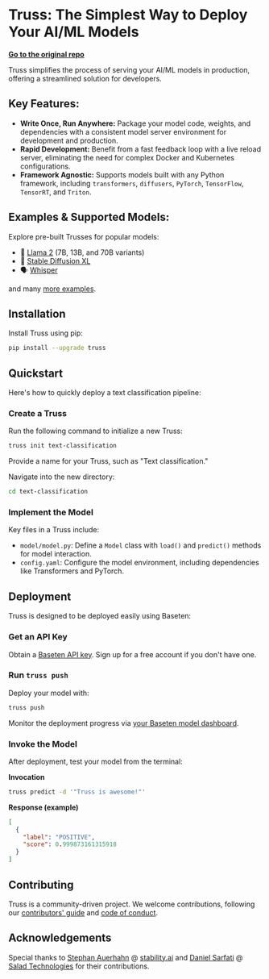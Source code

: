 # Truss: The Simplest Way to Deploy Your AI/ML Models

**[Go to the original repo](https://github.com/basetenlabs/truss)**

Truss simplifies the process of serving your AI/ML models in production, offering a streamlined solution for developers.

## Key Features:

*   **Write Once, Run Anywhere:** Package your model code, weights, and dependencies with a consistent model server environment for development and production.
*   **Rapid Development:** Benefit from a fast feedback loop with a live reload server, eliminating the need for complex Docker and Kubernetes configurations.
*   **Framework Agnostic:** Supports models built with any Python framework, including `transformers`, `diffusers`, `PyTorch`, `TensorFlow`, `TensorRT`, and `Triton`.

## Examples & Supported Models:

Explore pre-built Trusses for popular models:

*   🦙 [Llama 2](https://github.com/basetenlabs/truss-examples/tree/main/llama/llama-2-7b-chat) (7B, 13B, and 70B variants)
*   🎨 [Stable Diffusion XL](https://github.com/basetenlabs/truss-examples/tree/main/stable-diffusion/stable-diffusion-xl-1.0)
*   🗣 [Whisper](https://github.com/basetenlabs/truss-examples/tree/main/whisper/whisper-truss)

and many [more examples](https://github.com/basetenlabs/truss-examples/).

## Installation

Install Truss using pip:

```bash
pip install --upgrade truss
```

## Quickstart

Here's how to quickly deploy a text classification pipeline:

### Create a Truss

Run the following command to initialize a new Truss:

```bash
truss init text-classification
```

Provide a name for your Truss, such as "Text classification."

Navigate into the new directory:

```bash
cd text-classification
```

### Implement the Model

Key files in a Truss include:

*   `model/model.py`:  Define a `Model` class with `load()` and `predict()` methods for model interaction.
*   `config.yaml`: Configure the model environment, including dependencies like Transformers and PyTorch.

## Deployment

Truss is designed to be deployed easily using Baseten:

### Get an API Key

Obtain a [Baseten API key](https://app.baseten.co/settings/account/api_keys). Sign up for a free account if you don't have one.

### Run `truss push`

Deploy your model with:

```bash
truss push
```

Monitor the deployment progress via [your Baseten model dashboard](https://app.baseten.co/models/).

### Invoke the Model

After deployment, test your model from the terminal:

**Invocation**

```bash
truss predict -d '"Truss is awesome!"'
```

**Response (example)**

```json
[
  {
    "label": "POSITIVE",
    "score": 0.999873161315918
  }
]
```

## Contributing

Truss is a community-driven project. We welcome contributions, following our [contributors' guide](CONTRIBUTING.md) and [code of conduct](CODE_OF_CONDUCT.md).

## Acknowledgements

Special thanks to [Stephan Auerhahn](https://github.com/palp) @ [stability.ai](https://stability.ai/) and [Daniel Sarfati](https://github.com/dsarfati) @ [Salad Technologies](https://salad.com/) for their contributions.